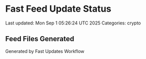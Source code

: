 # Fast Feed Update Status
Last updated: Mon Sep  1 05:26:24 UTC 2025
Categories: crypto

## Feed Files Generated

Generated by Fast Updates Workflow
